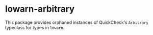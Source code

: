 # lowarn-arbitrary

This package provides orphaned instances of QuickCheck's `Arbitrary` typeclass for types in `lowarn`.
